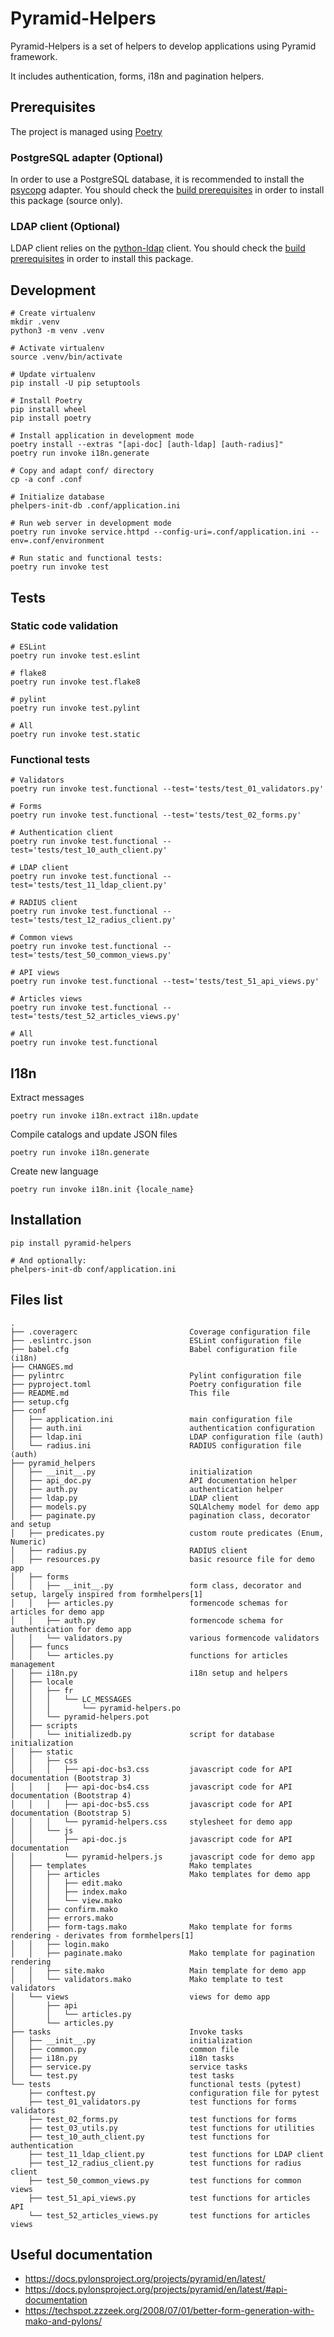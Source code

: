 # Pyramid-Helpers

Pyramid-Helpers is a set of helpers to develop applications using Pyramid framework.

It includes authentication, forms, i18n and pagination helpers.


## Prerequisites
The project is managed using [Poetry](https://poetry.eustace.io/docs/#installation)

### PostgreSQL adapter (Optional)
In order to use a PostgreSQL database, it is recommended to install the [psycopg](https://www.psycopg.org/) adapter. You should check the [build prerequisites](https://www.psycopg.org/docs/install.html#build-prerequisites) in order to install this package (source only).

### LDAP client (Optional)
LDAP client relies on the [python-ldap](https://www.python-ldap.org/en/latest/) client. You should check the [build prerequisites](https://www.python-ldap.org/en/latest/installing.html#build-prerequisites) in order to install this package.


## Development
```
# Create virtualenv
mkdir .venv
python3 -m venv .venv

# Activate virtualenv
source .venv/bin/activate

# Update virtualenv
pip install -U pip setuptools

# Install Poetry
pip install wheel
pip install poetry

# Install application in development mode
poetry install --extras "[api-doc] [auth-ldap] [auth-radius]"
poetry run invoke i18n.generate

# Copy and adapt conf/ directory
cp -a conf .conf

# Initialize database
phelpers-init-db .conf/application.ini

# Run web server in development mode
poetry run invoke service.httpd --config-uri=.conf/application.ini --env=.conf/environment

# Run static and functional tests:
poetry run invoke test
```

## Tests
### Static code validation
```
# ESLint
poetry run invoke test.eslint

# flake8
poetry run invoke test.flake8

# pylint
poetry run invoke test.pylint

# All
poetry run invoke test.static
```

### Functional tests
```
# Validators
poetry run invoke test.functional --test='tests/test_01_validators.py'

# Forms
poetry run invoke test.functional --test='tests/test_02_forms.py'

# Authentication client
poetry run invoke test.functional --test='tests/test_10_auth_client.py'

# LDAP client
poetry run invoke test.functional --test='tests/test_11_ldap_client.py'

# RADIUS client
poetry run invoke test.functional --test='tests/test_12_radius_client.py'

# Common views
poetry run invoke test.functional --test='tests/test_50_common_views.py'

# API views
poetry run invoke test.functional --test='tests/test_51_api_views.py'

# Articles views
poetry run invoke test.functional --test='tests/test_52_articles_views.py'

# All
poetry run invoke test.functional
```


## I18n
Extract messages
```
poetry run invoke i18n.extract i18n.update
```

Compile catalogs and update JSON files
```
poetry run invoke i18n.generate
```

Create new language
```
poetry run invoke i18n.init {locale_name}
```


## Installation

```
pip install pyramid-helpers

# And optionally:
phelpers-init-db conf/application.ini
```


## Files list

```
.
├── .coveragerc                         Coverage configuration file
├── .eslintrc.json                      ESLint configuration file
├── babel.cfg                           Babel configuration file (i18n)
├── CHANGES.md
├── pylintrc                            Pylint configuration file
├── pyproject.toml                      Poetry configuration file
├── README.md                           This file
├── setup.cfg
├── conf
│   ├── application.ini                 main configuration file
│   ├── auth.ini                        authentication configuration
│   ├── ldap.ini                        LDAP configuration file (auth)
│   └── radius.ini                      RADIUS configuration file (auth)
├── pyramid_helpers
│   ├── __init__.py                     initialization
│   ├── api_doc.py                      API documentation helper
│   ├── auth.py                         authentication helper
│   ├── ldap.py                         LDAP client
│   ├── models.py                       SQLAlchemy model for demo app
│   ├── paginate.py                     pagination class, decorator and setup
│   ├── predicates.py                   custom route predicates (Enum, Numeric)
│   ├── radius.py                       RADIUS client
│   ├── resources.py                    basic resource file for demo app
│   ├── forms
│   │   ├── __init__.py                 form class, decorator and setup, largely inspired from formhelpers[1]
│   │   ├── articles.py                 formencode schemas for articles for demo app
│   │   ├── auth.py                     formencode schema for authentication for demo app
│   │   └── validators.py               various formencode validators
│   ├── funcs
│   │   └── articles.py                 functions for articles management
│   ├── i18n.py                         i18n setup and helpers
│   ├── locale
│   │   ├── fr
│   │   │   └── LC_MESSAGES
│   │   │       └── pyramid-helpers.po
│   │   └── pyramid-helpers.pot
│   ├── scripts
│   │   └── initializedb.py             script for database initialization
│   ├── static
│   │   ├── css
│   │   │   ├── api-doc-bs3.css         javascript code for API documentation (Bootstrap 3)
│   │   │   ├── api-doc-bs4.css         javascript code for API documentation (Bootstrap 4)
│   │   │   ├── api-doc-bs5.css         javascript code for API documentation (Bootstrap 5)
│   │   │   └── pyramid-helpers.css     stylesheet for demo app
│   │   └── js
│   │       ├── api-doc.js              javascript code for API documentation
│   │       └── pyramid-helpers.js      javascript code for demo app
│   ├── templates                       Mako templates
│   │   ├── articles                    Mako templates for demo app
│   │   │   ├── edit.mako
│   │   │   ├── index.mako
│   │   │   └── view.mako
│   │   ├── confirm.mako
│   │   ├── errors.mako
│   │   ├── form-tags.mako              Mako template for forms rendering - derivates from formhelpers[1]
│   │   ├── login.mako
│   │   ├── paginate.mako               Mako template for pagination rendering
│   │   ├── site.mako                   Main template for demo app
│   │   └── validators.mako             Mako template to test validators
│   └── views                           views for demo app
│       ├── api
│       │   └── articles.py
│       └── articles.py
├── tasks                               Invoke tasks
│   ├── __init__.py                     initialization
│   ├── common.py                       common file
│   ├── i18n.py                         i18n tasks
│   ├── service.py                      service tasks
│   └── test.py                         test tasks
└── tests                               functional tests (pytest)
    ├── conftest.py                     configuration file for pytest
    ├── test_01_validators.py           test functions for forms validators
    ├── test_02_forms.py                test functions for forms
    ├── test_03_utils.py                test functions for utilities
    ├── test_10_auth_client.py          test functions for authentication
    ├── test_11_ldap_client.py          test functions for LDAP client
    ├── test_12_radius_client.py        test functions for radius client
    ├── test_50_common_views.py         test functions for common views
    ├── test_51_api_views.py            test functions for articles API
    └── test_52_articles_views.py       test functions for articles views
```


## Useful documentation

* https://docs.pylonsproject.org/projects/pyramid/en/latest/
* https://docs.pylonsproject.org/projects/pyramid/en/latest/#api-documentation
* https://techspot.zzzeek.org/2008/07/01/better-form-generation-with-mako-and-pylons/

